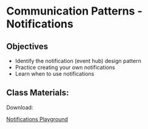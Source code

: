 # Communication Patterns - Notifications

## Objectives

- Identify the notification (event hub) design pattern
- Practice creating your own notifications
- Learn when to use notifications


## Class Materials:

Download:

[Notifications Playground](notifications.zip)

<!--Slides:-->

<!--[Notifications Slides](notification-slides.key)-->
